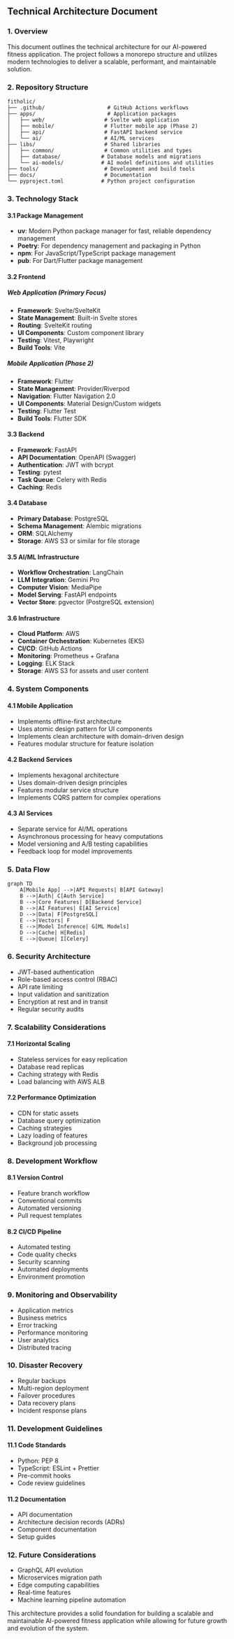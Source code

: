 ## Technical Architecture Document

### 1. Overview

This document outlines the technical architecture for our AI-powered fitness application. The project follows a monorepo structure and utilizes modern technologies to deliver a scalable, performant, and maintainable solution.

### 2. Repository Structure

```
fitholic/
├── .github/                    # GitHub Actions workflows
├── apps/                       # Application packages
│   ├── web/                   # Svelte web application
│   ├── mobile/                # Flutter mobile app (Phase 2)
│   ├── api/                   # FastAPI backend service
│   └── ai/                    # AI/ML services
├── libs/                      # Shared libraries
│   ├── common/                # Common utilities and types
│   ├── database/             # Database models and migrations
│   └── ai-models/            # AI model definitions and utilities
├── tools/                     # Development and build tools
├── docs/                      # Documentation
└── pyproject.toml            # Python project configuration
```

### 3. Technology Stack

#### 3.1 Package Management
- **uv**: Modern Python package manager for fast, reliable dependency management
- **Poetry**: For dependency management and packaging in Python
- **npm**: For JavaScript/TypeScript package management
- **pub**: For Dart/Flutter package management

#### 3.2 Frontend
##### Web Application (Primary Focus)
- **Framework**: Svelte/SvelteKit
- **State Management**: Built-in Svelte stores
- **Routing**: SvelteKit routing
- **UI Components**: Custom component library
- **Testing**: Vitest, Playwright
- **Build Tools**: Vite

##### Mobile Application (Phase 2)
- **Framework**: Flutter
- **State Management**: Provider/Riverpod
- **Navigation**: Flutter Navigation 2.0
- **UI Components**: Material Design/Custom widgets
- **Testing**: Flutter Test
- **Build Tools**: Flutter SDK

#### 3.3 Backend
- **Framework**: FastAPI
- **API Documentation**: OpenAPI (Swagger)
- **Authentication**: JWT with bcrypt
- **Testing**: pytest
- **Task Queue**: Celery with Redis
- **Caching**: Redis

#### 3.4 Database
- **Primary Database**: PostgreSQL
- **Schema Management**: Alembic migrations
- **ORM**: SQLAlchemy
- **Storage**: AWS S3 or similar for file storage

#### 3.5 AI/ML Infrastructure
- **Workflow Orchestration**: LangChain
- **LLM Integration**: Gemini Pro
- **Computer Vision**: MediaPipe
- **Model Serving**: FastAPI endpoints
- **Vector Store**: pgvector (PostgreSQL extension)

#### 3.6 Infrastructure
- **Cloud Platform**: AWS
- **Container Orchestration**: Kubernetes (EKS)
- **CI/CD**: GitHub Actions
- **Monitoring**: Prometheus + Grafana
- **Logging**: ELK Stack
- **Storage**: AWS S3 for assets and user content

### 4. System Components

#### 4.1 Mobile Application
- Implements offline-first architecture
- Uses atomic design pattern for UI components
- Implements clean architecture with domain-driven design
- Features modular structure for feature isolation

#### 4.2 Backend Services
- Implements hexagonal architecture
- Uses domain-driven design principles
- Features modular service structure
- Implements CQRS pattern for complex operations

#### 4.3 AI Services
- Separate service for AI/ML operations
- Asynchronous processing for heavy computations
- Model versioning and A/B testing capabilities
- Feedback loop for model improvements

### 5. Data Flow

```mermaid
graph TD
    A[Mobile App] -->|API Requests| B[API Gateway]
    B -->|Auth| C[Auth Service]
    B -->|Core Features| D[Backend Service]
    B -->|AI Features| E[AI Service]
    D -->|Data| F[PostgreSQL]
    E -->|Vectors| F
    E -->|Model Inference| G[ML Models]
    D -->|Cache| H[Redis]
    E -->|Queue| I[Celery]
```

### 6. Security Architecture

- JWT-based authentication
- Role-based access control (RBAC)
- API rate limiting
- Input validation and sanitization
- Encryption at rest and in transit
- Regular security audits

### 7. Scalability Considerations

#### 7.1 Horizontal Scaling
- Stateless services for easy replication
- Database read replicas
- Caching strategy with Redis
- Load balancing with AWS ALB

#### 7.2 Performance Optimization
- CDN for static assets
- Database query optimization
- Caching strategies
- Lazy loading of features
- Background job processing

### 8. Development Workflow

#### 8.1 Version Control
- Feature branch workflow
- Conventional commits
- Automated versioning
- Pull request templates

#### 8.2 CI/CD Pipeline
- Automated testing
- Code quality checks
- Security scanning
- Automated deployments
- Environment promotion

### 9. Monitoring and Observability

- Application metrics
- Business metrics
- Error tracking
- Performance monitoring
- User analytics
- Distributed tracing

### 10. Disaster Recovery

- Regular backups
- Multi-region deployment
- Failover procedures
- Data recovery plans
- Incident response plans

### 11. Development Guidelines

#### 11.1 Code Standards
- Python: PEP 8
- TypeScript: ESLint + Prettier
- Pre-commit hooks
- Code review guidelines

#### 11.2 Documentation
- API documentation
- Architecture decision records (ADRs)
- Component documentation
- Setup guides

### 12. Future Considerations

- GraphQL API evolution
- Microservices migration path
- Edge computing capabilities
- Real-time features
- Machine learning pipeline automation

This architecture provides a solid foundation for building a scalable and maintainable AI-powered fitness application while allowing for future growth and evolution of the system.
